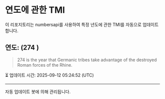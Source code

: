 
# 연도에 관한 TMI

이 리포지토리는 numbersapi를 사용하여 특정 년도에 관한 TMI를 자동으로 업데이트합니다.

## 연도: (274 )
> 274 is the year that Germanic tribes take advantage of the destroyed Roman forces of the Rhine.

⏳ 업데이트 시간: 2025-09-12 05:24:52 (UTC)

---
자동 업데이트 봇에 의해 관리됩니다.
